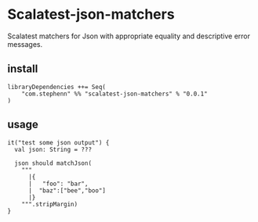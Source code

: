 Scalatest-json-matchers
===

Scalatest matchers for Json with appropriate equality and descriptive error messages.

install
---

```
libraryDependencies ++= Seq(
    "com.stephenn" %% "scalatest-json-matchers" % "0.0.1"
)
```

usage
---

```
it("test some json output") {
  val json: String = ???
  
  json should matchJson(
    """
      |{
      |   "foo": "bar",
      |  "baz":["bee","boo"]
      |}
    """.stripMargin)
}
```